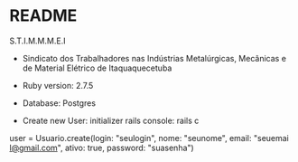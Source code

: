 # README

S.T.I.M.M.M.E.I
 - Sindicato dos Trabalhadores nas Indústrias Metalúrgicas, Mecânicas e de Material Elétrico de Itaquaquecetuba

* Ruby version: 2.7.5

* Database: Postgres

* Create new User: 
initializer rails console: 
rails c 

user = Usuario.create(login: "seulogin", nome: "seunome", email: "seuemai
l@gmail.com", ativo: true, password: "suasenha")
